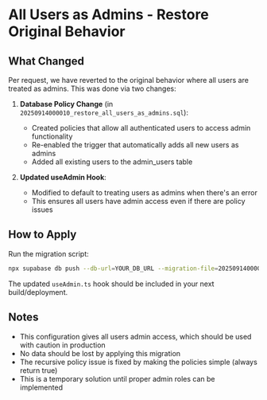 # All Users as Admins - Restore Original Behavior

## What Changed

Per request, we have reverted to the original behavior where all users are treated as admins. This was done via two changes:

1. **Database Policy Change** (in `20250914000010_restore_all_users_as_admins.sql`):
   - Created policies that allow all authenticated users to access admin functionality
   - Re-enabled the trigger that automatically adds all new users as admins
   - Added all existing users to the admin_users table

2. **Updated useAdmin Hook**:
   - Modified to default to treating users as admins when there's an error
   - This ensures all users have admin access even if there are policy issues

## How to Apply

Run the migration script:

```bash
npx supabase db push --db-url=YOUR_DB_URL --migration-file=20250914000010_restore_all_users_as_admins.sql
```

The updated `useAdmin.ts` hook should be included in your next build/deployment.

## Notes

- This configuration gives all users admin access, which should be used with caution in production
- No data should be lost by applying this migration
- The recursive policy issue is fixed by making the policies simple (always return true)
- This is a temporary solution until proper admin roles can be implemented
